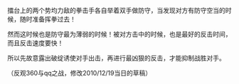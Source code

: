<!---
markmeta_author: wongoo
markmeta_date: 2011-03-29 13:54:33
slug: how_to_beat_powerful_enemy
markmeta_title: 战胜势均力敌的对手
wordpress_id: 45
markmeta_categories: Inspiration
-->

擂台上的两个势均力敌的拳击手各自举着双手做防守，当发现对方有防守空当的时候，随时准备挥拳过去！

然而这时候也是防守最为薄弱的时候！被对方击中的时候，也是最好的反击时间，而且反击速度要快！

所以先故意露出破绽诱使对手出击，再进行最凶狠的反击，才能抑制战胜对手。

（反观360与qq之战，修改2010/12/19当日的草稿）
